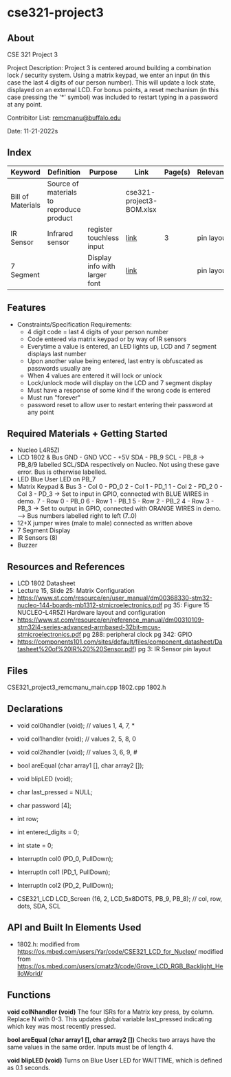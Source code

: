 # cse321-project3

## About

CSE 321 Project 3

Project Description: 
	Project 3 is centered around building a combination lock / security system. Using a matrix keypad, we enter an input (in this case the last 4 digits of our person number). This will update a lock state, displayed on an external LCD. For bonus points, a reset mechanism (in this case pressing the '*' symbol) was included to restart typing in a password at any point.

Contribitor List:
	remcmanu@buffalo.edu

Date:
	11-21-2022s


## Index

| Keyword | Definition | Purpose | Link | Page(s) | Relevance |
|---------|------------|---------|------|---------|-----------|
|Bill of Materials|Source of materials to reproduce product||cse321-project3-BOM.xlsx|||
|IR Sensor|Infrared sensor|register touchless input|[link](https://components101.com/sites/default/files/component_datasheet/Datasheet%20of%20IR%20%20Sensor.pdf)|3|pin layout|
|7 Segment||Display info with larger font|[link](https://components101.com/displays/tm1637-grove-4-digit-display-module)||pin layout|


## Features

- Constraints/Specification Requirements:
	- 4 digit code = last 4 digits of your person number
	- Code entered via matrix keypad or by way of IR sensors
	- Everytime a value is entered, an LED lights up, LCD and 7 segment displays last number
    - Upon another value being entered, last entry is obfuscated as passwords usually are
	- When 4 values are entered it will lock or unlock
	- Lock/unlock mode will display on the LCD and 7 segment display
	- Must have a response of some kind if the wrong code is entered
	- Must run "forever"
	- password reset to allow user to restart entering their password at any point

## Required Materials + Getting Started

- Nucleo L4R5ZI
- LCD 1802 & Bus
 	GND - GND
 	VCC - +5V
 	SDA - PB_9
 	SCL - PB_8
	->  PB_8/9 labelled SCL/SDA respectively on Nucleo. Not using these gave error. Bus is otherwise labelled.
- LED
	Blue User LED on PB_7
- Matrix Keypad & Bus
	3 - Col 0 - PD_0
 	2 - Col 1 - PD_1
 	1 - Col 2 - PD_2
 	0 - Col 3 - PD_3
 	-> Set to input in GPIO, connected with BLUE WIRES in demo.
 	7 - Row 0 - PB_0
 	6 - Row 1 - PB_1
 	5 - Row 2 - PB_2
 	4 - Row 3 - PB_3
 	-> Set to output in GPIO, connected with ORANGE WIRES in demo.
	--> Bus numbers labelled right to left (7..0)
- 12+X jumper wires (male to male) connected as written above
- 7 Segment Display
- IR Sensors (8)
- Buzzer


## Resources and References

- LCD 1802 Datasheet
- Lecture 15, Slide 25: Matrix Configuration
- https://www.st.com/resource/en/user_manual/dm00368330-stm32-nucleo-144-boards-mb1312-stmicroelectronics.pdf
 	pg 35: Figure 15 NUCLEO-L4R5ZI Hardware layout and configuration
- https://www.st.com/resource/en/reference_manual/dm00310109-stm32l4-series-advanced-armbased-32bit-mcus-stmicroelectronics.pdf
	pg 288: peripheral clock
 	pg 342: GPIO
- https://components101.com/sites/default/files/component_datasheet/Datasheet%20of%20IR%20%20Sensor.pdf)
    pg 3: IR Sensor pin layout

## Files

CSE321_project3_remcmanu_main.cpp
1802.cpp
1802.h


## Declarations

- void col0handler (void);        // values 1, 4, 7, *
- void col1handler (void);        // values 2, 5, 8, 0
- void col2handler (void);        // values 3, 6, 9, #
- bool areEqual (char array1 [], char array2 []);
- void blipLED (void);

- char last_pressed = NULL;
- char password [4];
- int row;
- int entered_digits = 0;
- int state = 0;

- InterruptIn col0 (PD_0, PullDown);
- InterruptIn col1 (PD_1, PullDown);
- InterruptIn col2 (PD_2, PullDown);

- CSE321_LCD LCD_Screen (16, 2, LCD_5x8DOTS, PB_9, PB_8); // col, row, dots, SDA, SCL


## API and Built In Elements Used

- 1802.h: 
	modified from https://os.mbed.com/users/Yar/code/CSE321_LCD_for_Nucleo/
	modified from https://os.mbed.com/users/cmatz3/code/Grove_LCD_RGB_Backlight_HelloWorld/


## Functions


**void colNhandler (void)**
	The four ISRs for a Matrix key press, by column. Replace N with 0-3. This updates global variable last_pressed indicating which key was most recently pressed.

**bool areEqual (char array1 [], char array2 [])**
	Checks two arrays have the same values in the same order. Inputs must be of length 4.

**void blipLED (void)**
	Turns on Blue User LED for WAITTIME, which is defined as 0.1 seconds.